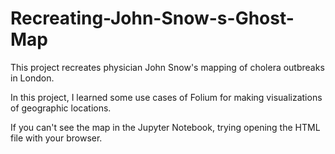 # Recreating-John-Snow-s-Ghost-Map
This project recreates physician John Snow's mapping of cholera outbreaks in London.

In this project, I learned some use cases of Folium for making visualizations of geographic locations.

If you can't see the map in the Jupyter Notebook, trying opening the HTML file with your browser.
